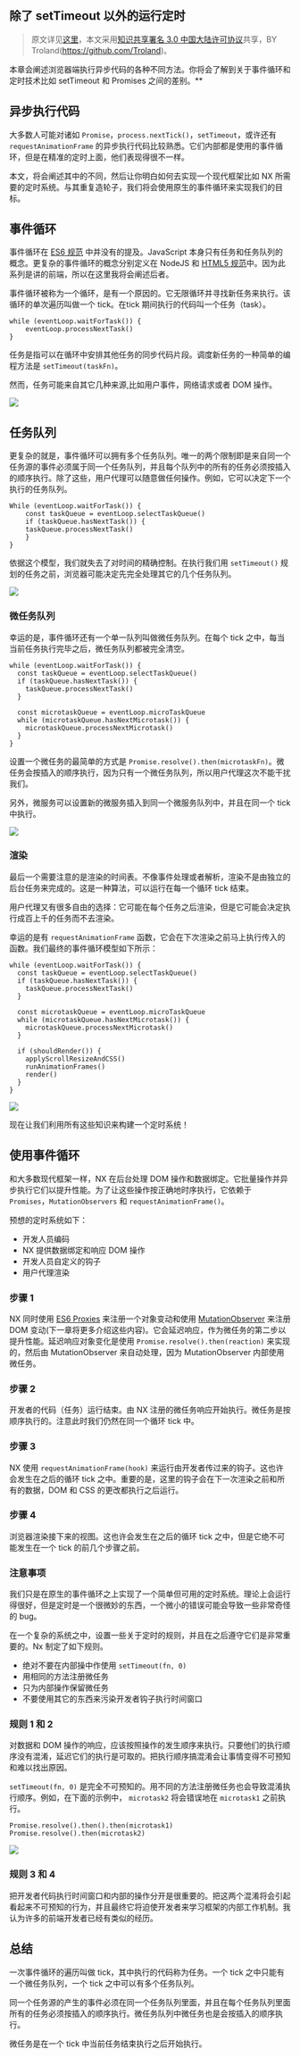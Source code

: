 ## 除了 setTimeout 以外的运行定时

> 原文详见[这里](https://blog.risingstack.com/writing-a-javascript-framework-execution-timing-beyond-settimeout/)，本文采用[知识共享署名 3.0 中国大陆许可协议](http://creativecommons.org/licenses/by/3.0/cn/)共享，BY Troland(https://github.com/Troland)。

本章会阐述浏览器端执行异步代码的各种不同方法。你将会了解到关于事件循环和定时技术比如 setTimeout 和 Promises 之间的差别。**

## 异步执行代码

大多数人可能对诸如 `Promise`，`process.nextTick()`，`setTimeout`，或许还有 `requestAnimationFrame` 的异步执行代码比较熟悉。它们内部都是使用的事件循环，但是在精准的定时上面，他们表现得很不一样。

本文，将会阐述其中的不同，然后让你明白如何去实现一个现代框架比如 NX 所需要的定时系统。与其重复造轮子，我们将会使用原生的事件循环来实现我们的目标。

## 事件循环

事件循环在 [ES6 规范](http://www.ecma-international.org/ecma-262/6.0/) 中并没有的提及。JavaScript 本身只有任务和任务队列的概念。更复杂的事件循环的概念分别定义在 NodeJS 和 [HTML5 规范](https://www.w3.org/TR/2016/CR-html51-20160621/webappapis.html#event-loops)中。因为此系列是讲的前端，所以在这里我将会阐述后者。

事件循环被称为一个循环，是有一个原因的。它无限循环并寻找新任务来执行。该循环的单次遍历叫做一个 tick。在tick 期间执行的代码叫一个任务（task）。

```
while (eventLoop.waitForTask()) {
	eventLoop.processNextTask()
}
```

任务是指可以在循环中安排其他任务的同步代码片段。调度新任务的一种简单的编程方法是 `setTimeout(taskFn)`。

然而，任务可能来自其它几种来源,比如用户事件，网络请求或者 DOM 操作。

![](./assets/Execution_timing_event_lopp_with_tasks-1470127590983.svg)

## 任务队列

更复杂的就是，事件循环可以拥有多个任务队列。唯一的两个限制即是来自同一个任务源的事件必须属于同一个任务队列，并且每个队列中的所有的任务必须按插入的顺序执行。除了这些，用户代理可以随意做任何操作。例如，它可以决定下一个执行的任务队列。

```
While (eventLoop.waitForTask()) {
	const taskQueue = eventLoop.selectTaskQueue()
	if (taskQueue.hasNextTask()) {
    taskQueue.processNextTask()
	}
}
```

依据这个模型，我们就失去了对时间的精确控制。在执行我们用 `setTimeout()`  规划的任务之前，浏览器可能决定先完全处理其它的几个任务队列。

![](http://blog-assets.risingstack.com/2016/Aug/Execution_timing_event_loop_with_task_queues-1470127624172.svg)

### 微任务队列

幸运的是，事件循环还有一个单一队列叫做微任务队列。在每个 tick 之中，每当当前任务执行完毕之后，微任务队列都被完全清空。

```
while (eventLoop.waitForTask()) {
  const taskQueue = eventLoop.selectTaskQueue()
  if (taskQueue.hasNextTask()) {
    taskQueue.processNextTask()
  }
  
  const microtaskQueue = eventLoop.microTaskQueue
  while (microtaskQueue.hasNextMicrotask()) {
    microtaskQueue.processNextMicrotask()
  }
}
```

设置一个微任务的最简单的方式是 `Promise.resolve().then(microtaskFn)`。微任务会按插入的顺序执行，因为只有一个微任务队列，所以用户代理这次不能干扰我们。

另外，微服务可以设置新的微服务插入到同一个微服务队列中，并且在同一个 tick 中执行。

![](./assets/Execution_timing_event_loop_with_microtask_queue-1470127679393.svg)

### 渲染

最后一个需要注意的是渲染的时间表。不像事件处理或者解析，渲染不是由独立的后台任务来完成的。这是一种算法，可以运行在每一个循环 tick 结束。

用户代理又有很多自由的选择：它可能在每个任务之后渲染，但是它可能会决定执行成百上千的任务而不去渲染。

幸运的是有 `requestAnimationFrame` 函数，它会在下次渲染之前马上执行传入的函数。我们最终的事件循环模型如下所示：

```
while (eventLoop.waitForTask()) {
  const taskQueue = eventLoop.selectTaskQueue()
  if (taskQueue.hasNextTask()) {
    taskQueue.processNextTask()
  }
  
  const microtaskQueue = eventLoop.microTaskQueue
  while (microtaskQueue.hasNextMicrotask()) {
    microtaskQueue.processNextMicrotask()
  }
  
  if (shouldRender()) {
    applyScrollResizeAndCSS()
    runAnimationFrames()
    render()
  }
}
```

![](./assets/Execution_timing_event_loop_with_rendering-1470127703068.svg)

现在让我们利用所有这些知识来构建一个定时系统！

## 使用事件循环

和大多数现代框架一样，NX 在后台处理 DOM 操作和数据绑定。它批量操作并异步执行它们以提升性能。为了让这些操作按正确地时序执行，它依赖于 `Promises`，`MutationObservers` 和 `requestAnimationFrame()`。

预想的定时系统如下：

- 开发人员编码
- NX 提供数据绑定和响应 DOM 操作 
- 开发人员自定义的钩子
- 用户代理渲染

### 步骤 1

NX 同时使用 [ES6 Proxies](https://ponyfoo.com/articles/es6-proxies-in-depth) 来注册一个对象变动和使用 [MutationObserver](https://davidwalsh.name/mutationobserver-api) 来注册 DOM 变动(下一章将更多介绍这些内容)。它会延迟响应，作为微任务的第二步以提升性能。延迟响应对象变化是使用 `Promise.resolve().then(reaction)` 来实现的，然后由 MutationObserver 来自动处理，因为 MutationObserver 内部使用微任务。


### 步骤 2

开发者的代码（任务）运行结束。由 NX 注册的微任务响应开始执行。微任务是按顺序执行的。注意此时我们仍然在同一个循环 tick 中。

### 步骤 3

NX 使用 `requestAnimationFrame(hook)` 来运行由开发者传过来的钩子。这也许会发生在之后的循环 tick 之中。重要的是，这里的钩子会在下一次渲染之前和所有的数据，DOM 和 CSS 的更改都执行之后运行。

### 步骤 4

浏览器渲染接下来的视图。这也许会发生在之后的循环 tick 之中，但是它绝不可能发生在一个 tick 的前几个步骤之前。

### 注意事项

我们只是在原生的事件循环之上实现了一个简单但可用的定时系统。理论上会运行得很好，但是定时是一个很微妙的东西，一个微小的错误可能会导致一些非常奇怪的 bug。

在一个复杂的系统之中，设置一些关于定时的规则，并且在之后遵守它们是非常重要的。Nx 制定了如下规则。

- 绝对不要在内部操中作使用 `setTimeout(fn, 0)`
- 用相同的方法注册微任务
- 只为内部操作保留微任务
- 不要使用其它的东西来污染开发者钩子执行时间窗口

### 规则 1 和 2

对数据和 DOM 操作的响应，应该按照操作的发生顺序来执行。只要他们的执行顺序没有混淆，延迟它们的执行是可取的。把执行顺序搞混淆会让事情变得不可预知和难以找出原因。

`setTimeout(fn, 0)` 是完全不可预知的。用不同的方法注册微任务也会导致混淆执行顺序。例如，在下面的示例中， `microtask2` 将会错误地在 `microtask1` 之前执行。

```
Promise.resolve().then().then(microtask1)
Promise.resolve().then(microtask2)
```

![](./assets/Execution_timing_microtask_registration_method-1470127727609.svg)

### 规则 3 和 4

把开发者代码执行时间窗口和内部的操作分开是很重要的。把这两个混淆将会引起看起来不可预知的行为，并且最终它将迫使开发者来学习框架的内部工作机制。我认为许多的前端开发者已经有类似的经历。

## 总结

一次事件循环的遍历叫做 tick，其中执行的代码称为任务。一个 tick 之中只能有一个微任务队列，一个 tick 之中可以有多个任务队列。

同一个任务源的产生的事件必须在同一个任务队列里面，并且在每个任务队列里面所有的任务必须按插入的顺序执行。微任务队列中微任务也是会按插入的顺序执行。

微任务是在一个 tick 中当前任务结束执行之后开始执行。
